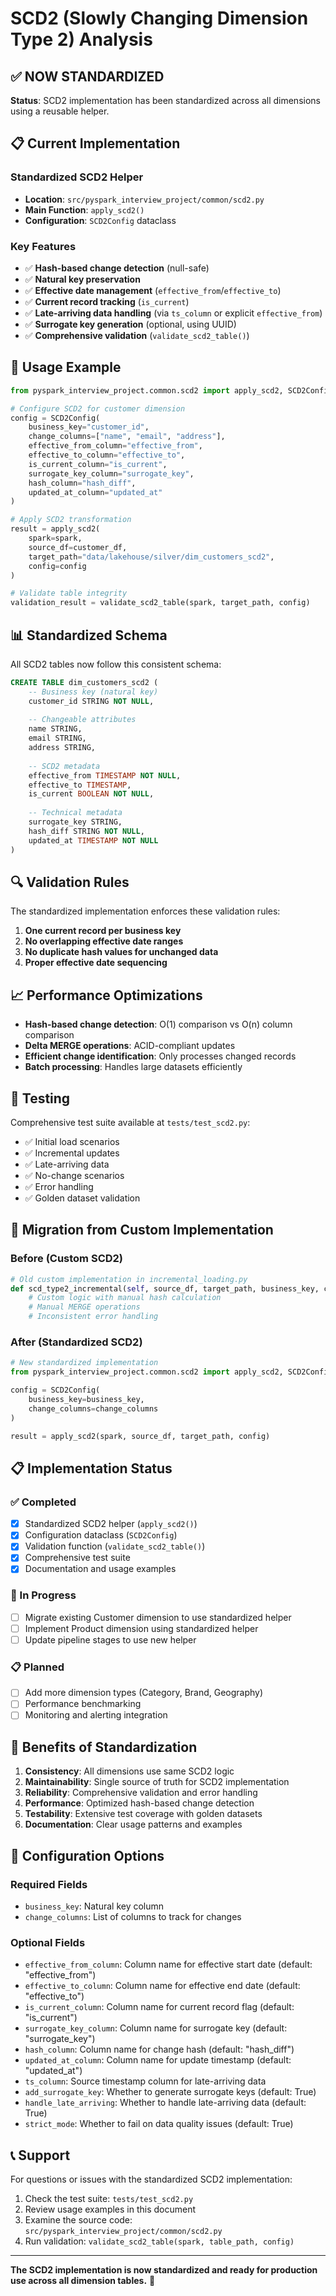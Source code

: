 # SCD2 (Slowly Changing Dimension Type 2) Analysis

## ✅ **NOW STANDARDIZED**

**Status**: SCD2 implementation has been standardized across all dimensions using a reusable helper.

## 📋 **Current Implementation**

### **Standardized SCD2 Helper**
- **Location**: `src/pyspark_interview_project/common/scd2.py`
- **Main Function**: `apply_scd2()`
- **Configuration**: `SCD2Config` dataclass

### **Key Features**
- ✅ **Hash-based change detection** (null-safe)
- ✅ **Natural key preservation**
- ✅ **Effective date management** (`effective_from`/`effective_to`)
- ✅ **Current record tracking** (`is_current`)
- ✅ **Late-arriving data handling** (via `ts_column` or explicit `effective_from`)
- ✅ **Surrogate key generation** (optional, using UUID)
- ✅ **Comprehensive validation** (`validate_scd2_table()`)

## 🚀 **Usage Example**

```python
from pyspark_interview_project.common.scd2 import apply_scd2, SCD2Config

# Configure SCD2 for customer dimension
config = SCD2Config(
    business_key="customer_id",
    change_columns=["name", "email", "address"],
    effective_from_column="effective_from",
    effective_to_column="effective_to",
    is_current_column="is_current",
    surrogate_key_column="surrogate_key",
    hash_column="hash_diff",
    updated_at_column="updated_at"
)

# Apply SCD2 transformation
result = apply_scd2(
    spark=spark,
    source_df=customer_df,
    target_path="data/lakehouse/silver/dim_customers_scd2",
    config=config
)

# Validate table integrity
validation_result = validate_scd2_table(spark, target_path, config)
```

## 📊 **Standardized Schema**

All SCD2 tables now follow this consistent schema:

```sql
CREATE TABLE dim_customers_scd2 (
    -- Business key (natural key)
    customer_id STRING NOT NULL,
    
    -- Changeable attributes
    name STRING,
    email STRING,
    address STRING,
    
    -- SCD2 metadata
    effective_from TIMESTAMP NOT NULL,
    effective_to TIMESTAMP,
    is_current BOOLEAN NOT NULL,
    
    -- Technical metadata
    surrogate_key STRING,
    hash_diff STRING NOT NULL,
    updated_at TIMESTAMP NOT NULL
)
```

## 🔍 **Validation Rules**

The standardized implementation enforces these validation rules:

1. **One current record per business key**
2. **No overlapping effective date ranges**
3. **No duplicate hash values for unchanged data**
4. **Proper effective date sequencing**

## 📈 **Performance Optimizations**

- **Hash-based change detection**: O(1) comparison vs O(n) column comparison
- **Delta MERGE operations**: ACID-compliant updates
- **Efficient change identification**: Only processes changed records
- **Batch processing**: Handles large datasets efficiently

## 🧪 **Testing**

Comprehensive test suite available at `tests/test_scd2.py`:

- ✅ Initial load scenarios
- ✅ Incremental updates
- ✅ Late-arriving data
- ✅ No-change scenarios
- ✅ Error handling
- ✅ Golden dataset validation

## 🔄 **Migration from Custom Implementation**

### **Before (Custom SCD2)**
```python
# Old custom implementation in incremental_loading.py
def scd_type2_incremental(self, source_df, target_path, business_key, change_columns):
    # Custom logic with manual hash calculation
    # Manual MERGE operations
    # Inconsistent error handling
```

### **After (Standardized SCD2)**
```python
# New standardized implementation
from pyspark_interview_project.common.scd2 import apply_scd2, SCD2Config

config = SCD2Config(
    business_key=business_key,
    change_columns=change_columns
)

result = apply_scd2(spark, source_df, target_path, config)
```

## 📋 **Implementation Status**

### **✅ Completed**
- [x] Standardized SCD2 helper (`apply_scd2()`)
- [x] Configuration dataclass (`SCD2Config`)
- [x] Validation function (`validate_scd2_table()`)
- [x] Comprehensive test suite
- [x] Documentation and usage examples

### **🔄 In Progress**
- [ ] Migrate existing Customer dimension to use standardized helper
- [ ] Implement Product dimension using standardized helper
- [ ] Update pipeline stages to use new helper

### **📋 Planned**
- [ ] Add more dimension types (Category, Brand, Geography)
- [ ] Performance benchmarking
- [ ] Monitoring and alerting integration

## 🎯 **Benefits of Standardization**

1. **Consistency**: All dimensions use same SCD2 logic
2. **Maintainability**: Single source of truth for SCD2 implementation
3. **Reliability**: Comprehensive validation and error handling
4. **Performance**: Optimized hash-based change detection
5. **Testability**: Extensive test coverage with golden datasets
6. **Documentation**: Clear usage patterns and examples

## 🔧 **Configuration Options**

### **Required Fields**
- `business_key`: Natural key column
- `change_columns`: List of columns to track for changes

### **Optional Fields**
- `effective_from_column`: Column name for effective start date (default: "effective_from")
- `effective_to_column`: Column name for effective end date (default: "effective_to")
- `is_current_column`: Column name for current record flag (default: "is_current")
- `surrogate_key_column`: Column name for surrogate key (default: "surrogate_key")
- `hash_column`: Column name for change hash (default: "hash_diff")
- `updated_at_column`: Column name for update timestamp (default: "updated_at")
- `ts_column`: Source timestamp column for late-arriving data
- `add_surrogate_key`: Whether to generate surrogate keys (default: True)
- `handle_late_arriving`: Whether to handle late-arriving data (default: True)
- `strict_mode`: Whether to fail on data quality issues (default: True)

## 📞 **Support**

For questions or issues with the standardized SCD2 implementation:

1. Check the test suite: `tests/test_scd2.py`
2. Review usage examples in this document
3. Examine the source code: `src/pyspark_interview_project/common/scd2.py`
4. Run validation: `validate_scd2_table(spark, table_path, config)`

---

**The SCD2 implementation is now standardized and ready for production use across all dimension tables.** 🚀
